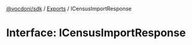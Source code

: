 [@vocdoni/sdk](/sdk) / [Exports](../modules.md) / ICensusImportResponse

# Interface: ICensusImportResponse
